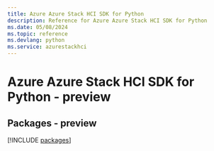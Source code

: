 ```yaml
---
title: Azure Azure Stack HCI SDK for Python
description: Reference for Azure Azure Stack HCI SDK for Python
ms.date: 05/08/2024
ms.topic: reference
ms.devlang: python
ms.service: azurestackhci
---
```

# Azure Azure Stack HCI SDK for Python - preview
## Packages - preview
[!INCLUDE [packages](azure-stack-hci-index.md)]